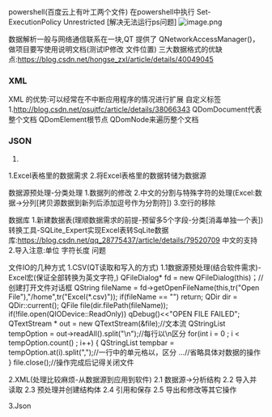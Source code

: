 powershell(百度云上有叶工两个文件)
在powershell中执行
Set-ExecutionPolicy Unrestricted  [解决无法运行ps问题]
![image.png](https://upload-images.jianshu.io/upload_images/2636843-bc74e0b7d2930f7d.png?imageMogr2/auto-orient/strip%7CimageView2/2/w/1240)


数据解析一般与网络通信联系在一块,QT 提供了 QNetworkAccessManager()，做项目要写使用说明文档(测试IP修改 文件位置)
三大数据格式的优缺点:https://blog.csdn.net/hongse_zxl/article/details/40049045
### XML
XML 的优势:可以经常在不中断应用程序的情况进行扩展
自定义标签
1.http://blog.csdn.net/psujtfc/article/details/38066343
QDomDocument代表整个文档
QDomElement根节点
QDomNode来遍历整个文档


### JSON
1.

1.Excel表格里的数据需求
2.将Excel表格里的数据转储为数据源

数据源预处理-分类处理
1.数据列的修改
2.中文的分割与特殊字符的处理(Excel:数据->分列[拷贝源数据到新列后添加逗号作为分割符])
3.空行的移除

数据库
1.新建数据表(理顺数据需求的前提-预留多5个字段-分类[消毒单独一个表])
转换工具-SQLite_Expert实现Excel表转SqLite数据库:https://blog.csdn.net/qq_28775437/article/details/79520709
中文的支持
2.导入注意:单位 字符长度 问题  

文件IO的几种方式
1.CSV(QT读取和写入的方式) 
1.1数据源预处理(结合软件需求)-Excel宏(保证全部转换为英文字符,)
QFileDialog* fd = new QFileDialog(this)；//创建打开文件对话框
QString fileName = fd->getOpenFileName(this,tr("Open File"),"/home",tr("Excel(*.csv)"));
if(fileName == "")
      return;
QDir dir = QDir::current();
QFile file(dir.filePath(fileName));
if(!file.open(QIODevice::ReadOnly))
     qDebug()<<"OPEN FILE FAILED";
QTextStream * out = new QTextStream(&file);//文本流
QStringList tempOption = out->readAll().split("\n");//每行以\n区分
for(int i = 0 ; i < tempOption.count() ; i++)
{
     QStringList tempbar = tempOption.at(i).split(",");//一行中的单元格以，区分
     ...//省略具体对数据的操作
}
file.close();//操作完成后记得关闭文件

2.XML(处理比较麻烦-从数据源到应用到软件)
2.1 数据源->分析结构
2.2 导入并读取
2.3 预处理并创建结构体
2.4 引用和保存
2.5 导出和修改等其它操作

3.Json
